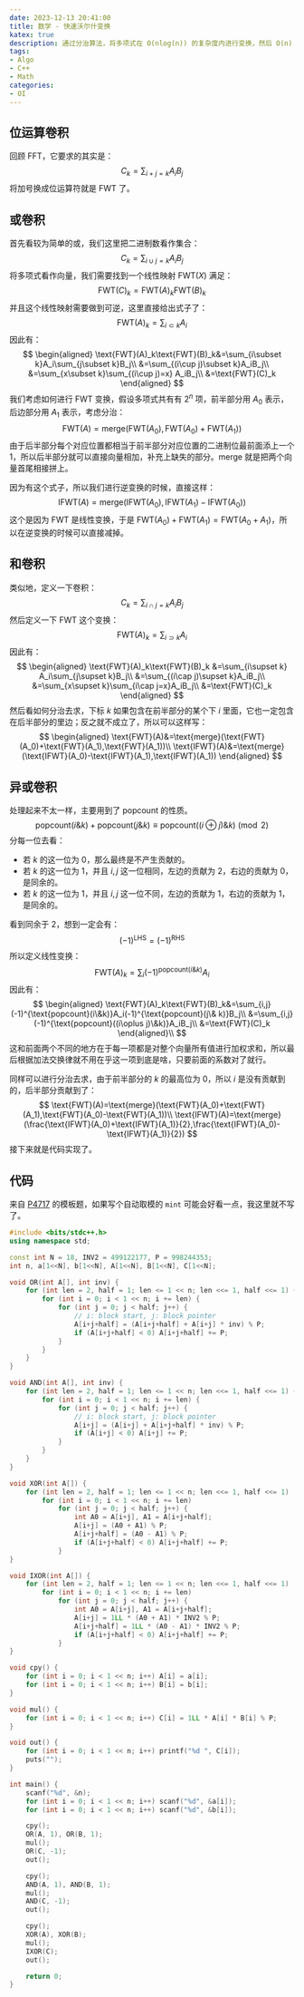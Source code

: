 ```yaml
---
date: 2023-12-13 20:41:00
title: 数学 - 快速沃尔什变换
katex: true
description: 通过分治算法，将多项式在 O(nlog(n)) 的复杂度内进行变换，然后 O(n) 计算，最后进行一次 O(nlog(n)) 的逆变换进行求出位运算卷积。
tags:
- Algo
- C++
- Math
categories:
- OI
---
```


## 位运算卷积

回顾 FFT，它要求的其实是：
$$
C_k=\sum_{i+j=k}A_iB_j
$$
将加号换成位运算符就是 FWT 了。

## 或卷积

首先看较为简单的或，我们这里把二进制数看作集合：
$$
C_k=\sum_{i\cup j=k}A_iB_j
$$
将多项式看作向量，我们需要找到一个线性映射 $\text{FWT}(X)$ 满足：
$$
\text{FWT}(C)_k=\text{FWT}(A)_k\text{FWT}(B)_k
$$
并且这个线性映射需要做到可逆，这里直接给出式子了：
$$
\text{FWT}(A)_k=\sum_{i\subset k}A_i
$$
因此有：
$$
\begin{aligned}
\text{FWT}(A)_k\text{FWT}(B)_k&=\sum_{i\subset k}A_i\sum_{j\subset k}B_j\\
&=\sum_{(i\cup j)\subset k}A_iB_j\\
&=\sum_{x\subset k}\sum_{(i\cup j)=x} A_iB_j\\
&=\text{FWT}(C)_k
\end{aligned}
$$
我们考虑如何进行 $\text{FWT}$ 变换，假设多项式共有有 $2^n$ 项，前半部分用 $A_0$ 表示，后边部分用 $A_1$ 表示，考虑分治：
$$
\text{FWT}(A)=\text{merge}(\text{FWT}(A_0),\text{FWT}(A_0)+\text{FWT}(A_1))
$$
由于后半部分每个对应位置都相当于前半部分对应位置的二进制位最前面添上一个 $1$，所以后半部分就可以直接向量相加，补充上缺失的部分。$\text{merge}$ 就是把两个向量首尾相接拼上。

因为有这个式子，所以我们进行逆变换的时候，直接这样：
$$
\text{IFWT}(A)=\text{merge}(\text{IFWT}(A_0),\text{IFWT}(A_1)-\text{IFWT}(A_0))
$$
这个是因为 $\text{FWT}$ 是线性变换，于是 $\text{FWT}(A_0)+\text{FWT}(A_1)=\text{FWT}(A_0+A_1)$，所以在逆变换的时候可以直接减掉。

## 和卷积

类似地，定义一下卷积：
$$
C_k=\sum_{i\cap j=k}A_iB_j
$$
然后定义一下 $\text{FWT}$ 这个变换：
$$
\text{FWT}(A)_k=\sum_{i\supset k}A_i
$$
因此有：
$$
\begin{aligned}
\text{FWT}(A)_k\text{FWT}(B)_k
&=\sum_{i\supset k} A_i\sum_{j\supset k}B_j\\
&=\sum_{(i\cap j)\supset k}A_iB_j\\
&=\sum_{x\supset k}\sum_{i\cap j=x}A_iB_j\\
&=\text{FWT}(C)_k
\end{aligned}
$$
然后看如何分治去求，下标 $k$ 如果包含在前半部分的某个下 $i$ 里面，它也一定包含在后半部分的里边；反之就不成立了，所以可以这样写：
$$
\begin{aligned}
\text{FWT}(A)&=\text{merge}(\text{FWT}(A_0)+\text{FWT}(A_1),\text{FWT}(A_1))\\
\text{IFWT}(A)&=\text{merge}(\text{IFWT}(A_0)-\text{IFWT}(A_1),\text{IFWT}(A_1))
\end{aligned}
$$

## 异或卷积

处理起来不太一样，主要用到了 $\text{popcount}$ 的性质。
$$
\text{popcount}(i\& k)+ \text{popcount}(j\& k)\equiv \text{popcount}((i\oplus j)\&k)\pmod 2
$$
分每一位去看：

+ 若 $k$ 的这一位为 $0$，那么最终是不产生贡献的。
+ 若 $k$ 的这一位为 $1$，并且 $i,j$ 这一位相同，左边的贡献为 $2$，右边的贡献为 $0$，是同余的。
+ 若 $k$ 的这一位为 $1$，并且 $i,j$ 这一位不同，左边的贡献为 $1$，右边的贡献为 $1$，是同余的。

看到同余于 $2$，想到一定会有：
$$
(-1)^{\text{LHS}}=(-1)^{\text{RHS}}
$$
所以定义线性变换：
$$
\text{FWT}(A)_k=\sum_{i}(-1)^{\text{popcount}(i\&k)} A_i
$$
因此有：
$$
\begin{aligned}
\text{FWT}(A)_k\text{FWT}(B)_k&=\sum_{i,j}(-1)^{\text{popcount}(i\&k)}A_i(-1)^{\text{popcount}(j\& k)}B_j\\
&=\sum_{i,j}(-1)^{\text{popcount}((i\oplus j)\&k)}A_iB_j\\
&=\text{FWT}(C)_k
\end{aligned}\\
$$
这和前面两个不同的地方在于每一项都是对整个向量所有值进行加权求和，所以最后根据加法交换律就不用在乎这一项到底是啥，只要前面的系数对了就行。

同样可以进行分治去求，由于前半部分的 $k$ 的最高位为 $0$，所以 $i$ 是没有贡献到的，后半部分贡献到了：
$$
\text{FWT}(A)=\text{merge}(\text{FWT}(A_0)+\text{FWT}(A_1),\text{FWT}(A_0)-\text{FWT}(A_1))\\
\text{IFWT}(A)=\text{merge}(\frac{\text{IFWT}(A_0)+\text{IFWT}(A_1)}{2},\frac{\text{IFWT}(A_0)-\text{IFWT}(A_1)}{2})
$$
接下来就是代码实现了。

## 代码

来自 [P4717](https://www.luogu.com.cn/problem/P4717) 的模板题，如果写个自动取模的 `mint` 可能会好看一点，我这里就不写了。

```cpp
#include <bits/stdc++.h>
using namespace std;

const int N = 18, INV2 = 499122177, P = 998244353;
int n, a[1<<N], b[1<<N], A[1<<N], B[1<<N], C[1<<N];

void OR(int A[], int inv) {
    for (int len = 2, half = 1; len <= 1 << n; len <<= 1, half <<= 1) {
        for (int i = 0; i < 1 << n; i += len) {
            for (int j = 0; j < half; j++) {
                // i: block start, j: block pointer
                A[i+j+half] = (A[i+j+half] + A[i+j] * inv) % P;
                if (A[i+j+half] < 0) A[i+j+half] += P;
            }
        }
    }
}

void AND(int A[], int inv) {
    for (int len = 2, half = 1; len <= 1 << n; len <<= 1, half <<= 1) {
        for (int i = 0; i < 1 << n; i += len) {
            for (int j = 0; j < half; j++) {
                // i: block start, j: block pointer
                A[i+j] = (A[i+j] + A[i+j+half] * inv) % P;
                if (A[i+j] < 0) A[i+j] += P;
            }
        }
    }
}

void XOR(int A[]) {
    for (int len = 2, half = 1; len <= 1 << n; len <<= 1, half <<= 1)
        for (int i = 0; i < 1 << n; i += len)
            for (int j = 0; j < half; j++) {
                int A0 = A[i+j], A1 = A[i+j+half];
                A[i+j] = (A0 + A1) % P;
                A[i+j+half] = (A0 - A1) % P;
                if (A[i+j+half] < 0) A[i+j+half] += P;
            }
}

void IXOR(int A[]) {
    for (int len = 2, half = 1; len <= 1 << n; len <<= 1, half <<= 1)
        for (int i = 0; i < 1 << n; i += len)
            for (int j = 0; j < half; j++) {
                int A0 = A[i+j], A1 = A[i+j+half];
                A[i+j] = 1LL * (A0 + A1) * INV2 % P;
                A[i+j+half] = 1LL * (A0 - A1) * INV2 % P;
                if (A[i+j+half] < 0) A[i+j+half] += P;
            }
}

void cpy() {
    for (int i = 0; i < 1 << n; i++) A[i] = a[i];
    for (int i = 0; i < 1 << n; i++) B[i] = b[i];
}

void mul() {
    for (int i = 0; i < 1 << n; i++) C[i] = 1LL * A[i] * B[i] % P;
}

void out() {
    for (int i = 0; i < 1 << n; i++) printf("%d ", C[i]);
    puts("");
}

int main() {
    scanf("%d", &n);
    for (int i = 0; i < 1 << n; i++) scanf("%d", &a[i]);
    for (int i = 0; i < 1 << n; i++) scanf("%d", &b[i]);

    cpy();
    OR(A, 1), OR(B, 1);
    mul();
    OR(C, -1);
    out();

    cpy();
    AND(A, 1), AND(B, 1);
    mul();
    AND(C, -1);
    out();

    cpy();
    XOR(A), XOR(B);
    mul();
    IXOR(C);
    out();

    return 0;
}
```

